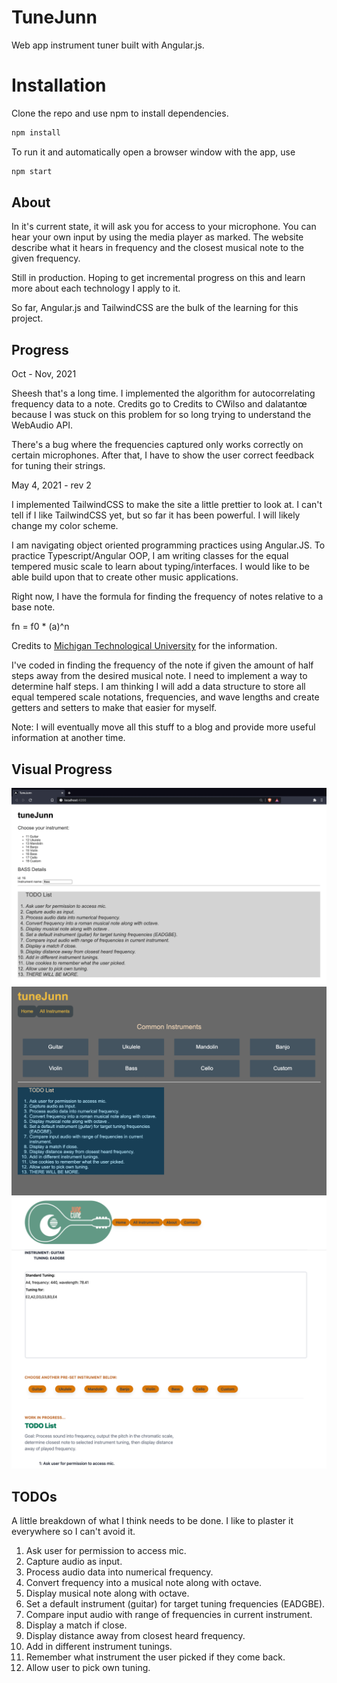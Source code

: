 # TuneJunn

Web app instrument tuner built with Angular.js.

# Installation

Clone the repo and use npm to install dependencies.

```bash
npm install 
```

To run it and automatically open a browser window with the app, use

```bash
npm start
```

## About

In it's current state, it will ask you for access to your microphone. You can hear your own input by using the media player as marked. The website describe what it hears in frequency and the closest musical note to the given frequency.

Still in production. Hoping to get incremental progress on this and learn more about each technology I apply to it.

So far, Angular.js and TailwindCSS are the bulk of the learning for this project.

## Progress

Oct - Nov, 2021

Sheesh that's a long time. I implemented the algorithm for autocorrelating frequency data to a note. Credits go to Credits to CWilso and dalatantœ because I was stuck on this problem for so long trying to understand the WebAudio API. 

There's a bug where the frequencies captured only works correctly on certain microphones. After that, I have to show the user correct feedback for tuning their strings. 

May 4, 2021 - rev 2

I implemented TailwindCSS to make the site a little prettier to look at. I can't tell if I like TailwindCSS yet, but so far it has been powerful. I will likely change my color scheme.

I am navigating object oriented programming practices using Angular.JS. To practice Typescript/Angular OOP, I am writing classes for the equal tempered music scale to learn about typing/interfaces. I would like to be able build upon that to create other music applications.

Right now, I have the formula for finding the frequency of notes relative to a base note. 

fn = f0 * (a)^n

Credits to [Michigan Technological University](https://pages.mtu.edu/~suits/NoteFreqCalcs.html) for the information. 

I've coded in finding the frequency of the note if given the amount of half steps away from the desired musical note. I need to implement a way to determine half steps. I am thinking I will add a data structure to store all equal tempered scale notations, frequencies, and wave lengths and create getters and setters to make that easier for myself. 

Note: I will eventually move all this stuff to a blog and provide more useful information at another time.


## Visual Progress

![Image of todoList](src/assets/tuneJunn_rev0.png)
![rev1](src/assets/tuneJunn_rev1.png)
![rev2](src/assets/tuneJunn_rev2.png)

## TODOs

A little breakdown of what I think needs to be done. I like to plaster it everywhere so I can't avoid it.

1. Ask user for permission to access mic.
2. Capture audio as input.
3. Process audio data into numerical frequency.
4. Convert frequency into a musical note along with octave.
5. Display musical note along with octave.
6. Set a default instrument (guitar) for target tuning frequencies (EADGBE).
7. Compare input audio with range of frequencies in current instrument.
8. Display a match if close.
9. Display distance away from closest heard frequency.
10. Add in different instrument tunings.
11. Remember what instrument the user picked if they come back.
12. Allow user to pick own tuning.

